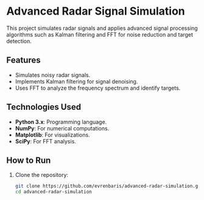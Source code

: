 # Advanced Radar Signal Simulation

This project simulates radar signals and applies advanced signal processing algorithms such as Kalman filtering and FFT for noise reduction and target detection.

## Features
- Simulates noisy radar signals.
- Implements Kalman filtering for signal denoising.
- Uses FFT to analyze the frequency spectrum and identify targets.

## Technologies Used
- **Python 3.x**: Programming language.
- **NumPy**: For numerical computations.
- **Matplotlib**: For visualizations.
- **SciPy**: For FFT analysis.


## How to Run
1. Clone the repository:
   ```bash
   git clone https://github.com/evrenbaris/advanced-radar-simulation.git
   cd advanced-radar-simulation
